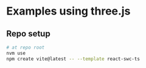 # Examples using three.js

## Repo setup

```sh
# at repo root
nvm use
npm create vite@latest -- --template react-swc-ts
```